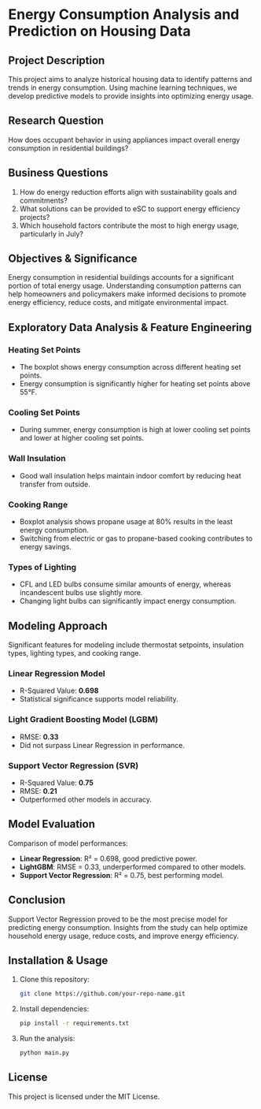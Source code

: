 # Energy Consumption Analysis and Prediction on Housing Data

## Project Description
This project aims to analyze historical housing data to identify patterns and trends in energy consumption. Using machine learning techniques, we develop predictive models to provide insights into optimizing energy usage.

## Research Question
How does occupant behavior in using appliances impact overall energy consumption in residential buildings?

## Business Questions
1. How do energy reduction efforts align with sustainability goals and commitments?
2. What solutions can be provided to eSC to support energy efficiency projects?
3. Which household factors contribute the most to high energy usage, particularly in July?

## Objectives & Significance
Energy consumption in residential buildings accounts for a significant portion of total energy usage. Understanding consumption patterns can help homeowners and policymakers make informed decisions to promote energy efficiency, reduce costs, and mitigate environmental impact.

## Exploratory Data Analysis & Feature Engineering

### Heating Set Points
- The boxplot shows energy consumption across different heating set points.
- Energy consumption is significantly higher for heating set points above 55°F.

### Cooling Set Points
- During summer, energy consumption is high at lower cooling set points and lower at higher cooling set points.

### Wall Insulation
- Good wall insulation helps maintain indoor comfort by reducing heat transfer from outside.

### Cooking Range
- Boxplot analysis shows propane usage at 80% results in the least energy consumption.
- Switching from electric or gas to propane-based cooking contributes to energy savings.

### Types of Lighting
- CFL and LED bulbs consume similar amounts of energy, whereas incandescent bulbs use slightly more.
- Changing light bulbs can significantly impact energy consumption.

## Modeling Approach
Significant features for modeling include thermostat setpoints, insulation types, lighting types, and cooking range.

### Linear Regression Model
- R-Squared Value: **0.698**
- Statistical significance supports model reliability.

### Light Gradient Boosting Model (LGBM)
- RMSE: **0.33**
- Did not surpass Linear Regression in performance.

### Support Vector Regression (SVR)
- R-Squared Value: **0.75**
- RMSE: **0.21**
- Outperformed other models in accuracy.

## Model Evaluation
Comparison of model performances:
- **Linear Regression**: R² = 0.698, good predictive power.
- **LightGBM**: RMSE = 0.33, underperformed compared to other models.
- **Support Vector Regression**: R² = 0.75, best performing model.

## Conclusion
Support Vector Regression proved to be the most precise model for predicting energy consumption. Insights from the study can help optimize household energy usage, reduce costs, and improve energy efficiency.

## Installation & Usage
1. Clone this repository:
   ```bash
   git clone https://github.com/your-repo-name.git
   ```
2. Install dependencies:
   ```bash
   pip install -r requirements.txt
   ```
3. Run the analysis:
   ```bash
   python main.py
   ```

## License
This project is licensed under the MIT License.

